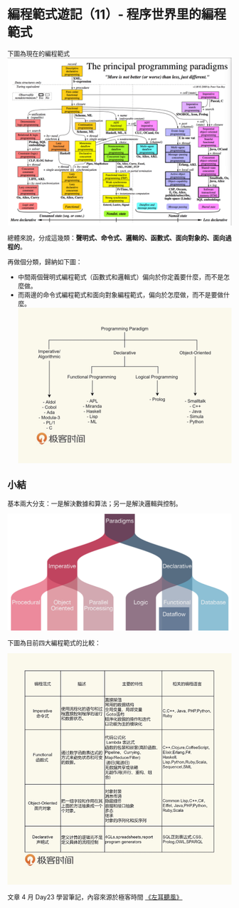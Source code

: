 # 編程範式遊記（11）- 程序世界里的編程範式

下圖為現在的編程範式
![](media/16822347871499/16822349068610.png)

總體來說，分成這幾類：**聲明式、命令式、邏輯的、函數式、面向對象的、面向過程的**。

再做個分類，歸納如下圖：
- 中間兩個聲明式編程範式（函數式和邏輯式）偏向於你定義要什麼，而不是怎麼做。
- 而兩邊的命令式編程範式和面向對象編程範式，偏向於怎麼做，而不是要做什麼。
![](media/16822347871499/16822349978754.jpg)

## 小結

基本兩大分支：一是解決數據和算法；另一是解決邏輯與控制。

![](media/16822347871499/16822350882687.png)


下圖為目前四大編程範式的比較：

![](media/16822347871499/16822348734625.jpg)


文章 4 月 Day23 學習筆記，內容來源於極客時間 [《左耳聽風》](https://time.geekbang.org/column/article/2752)
